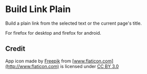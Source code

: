 # Build Link Plain

Build a plain link from the selected text or the current page's title.

For firefox for desktop and firefox for android.


## Credit

App icon made by [Freepik](http://www.freepik.com) from [www.flaticon.com](http://www.flaticon.com) is licensed under [CC BY 3.0](http://creativecommons.org/licenses/by/3.0/)
